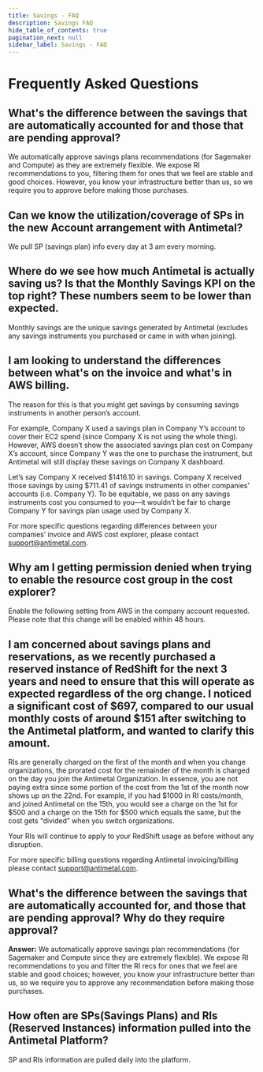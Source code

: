 ```yaml
---
title: Savings - FAQ
description: Savings FAQ
hide_table_of_contents: true
pagination_next: null
sidebar_label: Savings - FAQ
---
```


# Frequently Asked Questions

## What's the difference between the savings that are automatically accounted for and those that are pending approval?

We automatically approve savings plans recommendations (for Sagemaker and Compute) as they are extremely flexible. We expose RI recommendations to you, filtering them for ones that we feel are stable and good choices. However, you know your infrastructure better than us, so we require you to approve before making those purchases.

## Can we know the utilization/coverage of SPs in the new Account arrangement with Antimetal?

We pull SP (savings plan) info every day at 3 am every morning.

## Where do we see how much Antimetal is actually saving us? Is that the Monthly Savings KPI on the top right? These numbers seem to be lower than expected.

Monthly savings are the unique savings generated by Antimetal (excludes any savings instruments you purchased or came in with when joining).

## I am looking to understand the differences between what's on the invoice and what's in AWS billing.

The reason for this is that you might get savings by consuming savings instruments in another person’s account.

For example, Company X used a savings plan in Company Y’s account to cover their EC2 spend (since Company X is not using the whole thing). However, AWS doesn’t show the associated savings plan cost on Company X’s account, since Company Y was the one to purchase the instrument, but Antimetal will still display these savings on Company X dashboard.

Let’s say Company X received $1416.10 in savings. Company X received those savings by using $711.41 of savings instruments in other companies' accounts (i.e. Company Y). To be equitable, we pass on any savings instruments cost you consumed to you—it wouldn’t be fair to charge Company Y for savings plan usage used by Company X.

For more specific questions regarding differences between your companies’ invoice and AWS cost explorer, please contact [support@antimetal.com](mailto:support@antimetal.com).

## Why am I getting permission denied when trying to enable the resource cost group in the cost explorer?

Enable the following setting from AWS in the company account requested. Please note that this change will be enabled within 48 hours.

## I am concerned about savings plans and reservations, as we recently purchased a reserved instance of RedShift for the next 3 years and need to ensure that this will operate as expected regardless of the org change. I noticed a significant cost of $697, compared to our usual monthly costs of around $151 after switching to the Antimetal platform, and wanted to clarify this amount.

RIs are generally charged on the first of the month and when you change organizations, the prorated cost for the remainder of the month is charged on the day you join the Antimetal Organization. In essence, you are not paying extra since some portion of the cost from the 1st of the month now shows up on the 22nd. For example, if you had $1000 in RI costs/month, and joined Antimetal on the 15th, you would see a charge on the 1st for $500 and a charge on the 15th for $500 which equals the same, but the cost gets “divided” when you switch organizations.

Your RIs will continue to apply to your RedShift usage as before without any disruption.

For more specific billing questions regarding Antimetal invoicing/billing please contact [support@antimetal.com](mailto:support@antimetal.com).

## What's the difference between the savings that are automatically accounted for, and those that are pending approval? Why do they require approval?

**Answer:** We automatically approve savings plan recommendations (for Sagemaker and Compute since they are extremely flexible). We expose RI recommendations to you and filter the RI recs for ones that we feel are stable and good choices; however, you know your infrastructure better than us, so we require you to approve any recommendation before making those purchases.

## How often are SPs(Savings Plans) and RIs (Reserved Instances) information pulled into the Antimetal Platform?

SP and RIs information are pulled daily into the platform. 